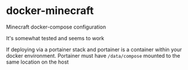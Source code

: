 # docker-minecraft
Minecraft docker-compose configuration

It's somewhat tested and seems to work

If deploying via a portainer stack and portainer is a container within your docker environment. Portainer must have `/data/compose` mounted to the same location on the host
